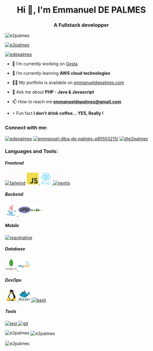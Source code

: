 <h1 align="center">Hi 👋, I'm Emmanuel DE PALMES</h1>
<h3 align="center">A Fullstack developper</h3>

<p align="left"> <img src="https://komarev.com/ghpvc/?username=e2palmes&label=Profile%20views&color=0e75b6&style=flat" alt="e2palmes" /> </p>

<p align="left"> <a href="https://github.com/ryo-ma/github-profile-trophy"><img src="https://github-profile-trophy.vercel.app/?username=e2palmes" alt="e2palmes" /></a> </p>

<p align="left"> <a href="https://twitter.com/edepalmes" target="blank"><img src="https://img.shields.io/twitter/follow/edepalmes?logo=twitter&style=for-the-badge" alt="edepalmes" /></a> </p>

- 🔭 I’m currently working on [Gesta](https://github.com/el-hadji-mamadou-sarr/gesta.git)

- 🌱 I’m currently learning **AWS cloud technologies**

- 👨‍💻 My portfolio is available on <a href="https://emmanueldepalmes.com">emmanueldepalmes.com</a>

- 💬 Ask me about **PHP - Java & Javascript**

- 📫 How to reach me **emmanueldepalmes@gmail.com**

- ⚡ Fun fact **I don't drink coffee... YES, Really !**

<h3 align="left">Connect with me:</h3>
<p align="left">
<a href="https://twitter.com/edepalmes" target="blank"><img align="center" src="https://raw.githubusercontent.com/rahuldkjain/github-profile-readme-generator/master/src/images/icons/Social/twitter.svg" alt="edepalmes" height="30" width="40" /></a>
<a href="https://linkedin.com/in/emmanuel-diba-de-palmès-a90553215/" target="blank"><img align="center" src="https://raw.githubusercontent.com/rahuldkjain/github-profile-readme-generator/master/src/images/icons/Social/linked-in-alt.svg" alt="emmanuel-diba-de-palmès-a90553215/" height="30" width="40" /></a>
<a href="https://www.hackerearth.com/@e2palmes" target="blank"><img align="center" src="https://raw.githubusercontent.com/rahuldkjain/github-profile-readme-generator/master/src/images/icons/Social/hackerearth.svg" alt="@e2palmes" height="30" width="40" /></a>
</p>

<h3 align="left">Languages and Tools:</h3>
<p align="left" display="flex"> 
  
  
<h5> Frontend </h5>
<a href="https://tailwindcss.com/" target="_blank" rel="noreferrer"> <img src="https://www.vectorlogo.zone/logos/tailwindcss/tailwindcss-icon.svg" alt="tailwind" width="40" height="40"/></a> <a href="https://developer.mozilla.org/en-US/docs/Web/JavaScript" target="_blank" rel="noreferrer"> <img src="https://raw.githubusercontent.com/devicons/devicon/master/icons/javascript/javascript-original.svg" alt="javascript" width="40" height="40"/> </a> <a href="https://reactjs.org/" target="_blank" rel="noreferrer"> <img src="https://raw.githubusercontent.com/devicons/devicon/master/icons/react/react-original-wordmark.svg" alt="react" width="40" height="40"/> </a>  <a href="https://nextjs.org/" target="_blank" rel="noreferrer"> <img src="https://cdn.worldvectorlogo.com/logos/nextjs-2.svg" alt="nextjs" width="40" height="40"/> </a>

  
  
<h5> Backend </h5>
<a href="https://www.java.com" target="_blank" rel="noreferrer"><img src="https://raw.githubusercontent.com/devicons/devicon/master/icons/java/java-original.svg" alt="java" width="40" height="40"/> </a> <a href="https://www.php.net" target="_blank" rel="noreferrer"> <img src="https://raw.githubusercontent.com/devicons/devicon/master/icons/php/php-original.svg" alt="php" width="40" height="40"/></a><a href="https://nodejs.org" target="_blank" rel="noreferrer"><img src="https://raw.githubusercontent.com/devicons/devicon/master/icons/nodejs/nodejs-original-wordmark.svg" alt="nodejs" width="40" height="40"/></a>


<h5> Mobile </h5>
<a href="https://reactnative.dev/" target="_blank" rel="noreferrer"> <img src="https://reactnative.dev/img/header_logo.svg" alt="reactnative" width="40" height="40"/> </a>

<h5> Database </h5>
<a href="https://www.mongodb.com/" target="_blank" rel="noreferrer"> <img src="https://raw.githubusercontent.com/devicons/devicon/master/icons/mongodb/mongodb-original-wordmark.svg" alt="mongodb" width="40" height="40"/> </a><a href="https://www.mysql.com/" target="_blank" rel="noreferrer"> <img src="https://raw.githubusercontent.com/devicons/devicon/master/icons/mysql/mysql-original-wordmark.svg" alt="mysql" width="40" height="40"/> </a>

<h5> DevOps </h5>
<a href="https://www.linux.org/" target="_blank" rel="noreferrer"> <img src="https://raw.githubusercontent.com/devicons/devicon/master/icons/linux/linux-original.svg" alt="linux" width="40" height="40"/> </a> <a href="https://www.docker.com/" target="_blank" rel="noreferrer"> <img src="https://raw.githubusercontent.com/devicons/devicon/master/icons/docker/docker-original-wordmark.svg" alt="docker" width="40" height="40"/></a><a href="https://www.gnu.org/software/bash/" target="_blank" rel="noreferrer"> <img src="https://www.vectorlogo.zone/logos/gnu_bash/gnu_bash-icon.svg" alt="bash" width="40" height="40"/></a>


<h5> Tools </h5>
<a href="https://jestjs.io" target="_blank" rel="noreferrer"> <img src="https://www.vectorlogo.zone/logos/jestjsio/jestjsio-icon.svg" alt="jest" width="40" height="40"/> </a><a href="https://git-scm.com/" target="_blank" rel="noreferrer"> <img src="https://www.vectorlogo.zone/logos/git-scm/git-scm-icon.svg" alt="git" width="40" height="40"/></a>
</p>

<p><img align="left" src="https://github-readme-stats.vercel.app/api/top-langs?username=e2palmes&show_icons=true&locale=en&layout=compact" alt="e2palmes" /></p>

<p>&nbsp;<img align="center" src="https://github-readme-stats.vercel.app/api?username=e2palmes&show_icons=true&locale=en" alt="e2palmes" /></p>

<p><img align="center" src="https://github-readme-streak-stats.herokuapp.com/?user=e2palmes&" alt="e2palmes" /></p>

